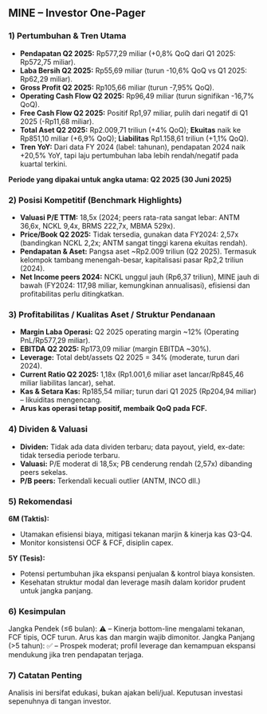 ## MINE – Investor One-Pager

### 1) Pertumbuhan & Tren Utama
- **Pendapatan Q2 2025:** Rp577,29 miliar (+0,8% QoQ dari Q1 2025: Rp572,75 miliar).
- **Laba Bersih Q2 2025:** Rp55,69 miliar (turun -10,6% QoQ vs Q1 2025: Rp62,29 miliar).
- **Gross Profit Q2 2025:** Rp105,66 miliar (turun -7,95% QoQ).
- **Operating Cash Flow Q2 2025:** Rp96,49 miliar (turun signifikan -16,7% QoQ).
- **Free Cash Flow Q2 2025:** Positif Rp1,97 miliar, pulih dari negatif di Q1 2025 (-Rp11,68 miliar).
- **Total Aset Q2 2025:** Rp2.009,71 triliun (+4% QoQ); **Ekuitas** naik ke Rp851,10 miliar (+6,9% QoQ); **Liabilitas** Rp1.158,61 triliun (+1,1% QoQ).
- **Tren YoY:** Dari data FY 2024 (label: tahunan), pendapatan 2024 naik +20,5% YoY, tapi laju pertumbuhan laba lebih rendah/negatif pada kuartal terkini.
  
**Periode yang dipakai untuk angka utama: Q2 2025 (30 Juni 2025)**

### 2) Posisi Kompetitif (Benchmark Highlights)
- **Valuasi P/E TTM:** 18,5x (2024; peers rata-rata sangat lebar: ANTM 36,6x, NCKL 9,4x, BRMS 222,7x, MBMA 529x).
- **Price/Book Q2 2025:** Tidak tersedia, gunakan data FY2024: 2,57x (bandingkan NCKL 2,2x; ANTM sangat tinggi karena ekuitas rendah).
- **Pendapatan & Aset:** Pangsa aset ~Rp2.009 triliun (Q2 2025). Termasuk kelompok tambang menengah-besar, kapitalisasi pasar Rp2,2 triliun (2024).
- **Net Income peers 2024:** NCKL unggul jauh (Rp6,37 triliun), MINE jauh di bawah (FY2024: 117,98 miliar, kemungkinan annualisasi), efisiensi dan profitabilitas perlu ditingkatkan.

### 3) Profitabilitas / Kualitas Aset / Struktur Pendanaan
- **Margin Laba Operasi:** Q2 2025 operating margin ~12% (Operating PnL/Rp577,29 miliar).
- **EBITDA Q2 2025:** Rp173,09 miliar (margin EBITDA ~30%).
- **Leverage:** Total debt/assets Q2 2025 = 34% (moderate, turun dari 2024).
- **Current Ratio Q2 2025:** 1,18x (Rp1.001,6 miliar aset lancar/Rp845,46 miliar liabilitas lancar), sehat.
- **Kas & Setara Kas:** Rp185,54 miliar; turun dari Q1 2025 (Rp204,94 miliar) – likuiditas mengencang.
- **Arus kas operasi tetap positif, membaik QoQ pada FCF.**

### 4) Dividen & Valuasi
- **Dividen:** Tidak ada data dividen terbaru; data payout, yield, ex-date: tidak tersedia periode terbaru.
- **Valuasi:** P/E moderat di 18,5x; PB cenderung rendah (2,57x) dibanding peers sekelas.
- **P/B peers:** Terkendali kecuali outlier (ANTM, INCO dll.)

### 5) Rekomendasi
**6M (Taktis):**
- Utamakan efisiensi biaya, mitigasi tekanan marjin & kinerja kas Q3-Q4.
- Monitor konsistensi OCF & FCF, disiplin capex.

**5Y (Tesis):**
- Potensi pertumbuhan jika ekspansi penjualan & kontrol biaya konsisten.
- Kesehatan struktur modal dan leverage masih dalam koridor prudent untuk jangka panjang.

### 6) Kesimpulan
Jangka Pendek (≤6 bulan): ⚠️ – Kinerja bottom-line mengalami tekanan, FCF tipis, OCF turun. Arus kas dan margin wajib dimonitor.
Jangka Panjang (>5 tahun): ✅ – Prospek moderat; profil leverage dan kemampuan ekspansi mendukung jika tren pendapatan terjaga.

### 7) Catatan Penting
Analisis ini bersifat edukasi, bukan ajakan beli/jual. Keputusan investasi sepenuhnya di tangan investor.